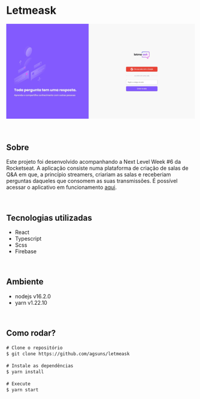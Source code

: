 # Letmeask
![img](/src/assets/images/projectshot.jpeg)

<br/>

## Sobre
Este projeto foi desenvolvido acompanhando a Next Level Week #6 da Rocketseat. A aplicação consiste numa plataforma de criação de salas de Q&A em que, a princípio streamers, criariam as salas e receberiam perguntas daqueles que consomem as suas transmissões.
É possível acessar o aplicativo em funcionamento [aqui](https://letmeask-d62bc.web.app/).

<br/>

## Tecnologias utilizadas
* React
* Typescript
* Scss
* Firebase  
  
<br/>

## Ambiente
* nodejs v16.2.0
* yarn v1.22.10  

<br/>

## Como rodar?
```
# Clone o repositório
$ git clone https://github.com/agsuns/letmeask

# Instale as dependências
$ yarn install

# Execute
$ yarn start
```




